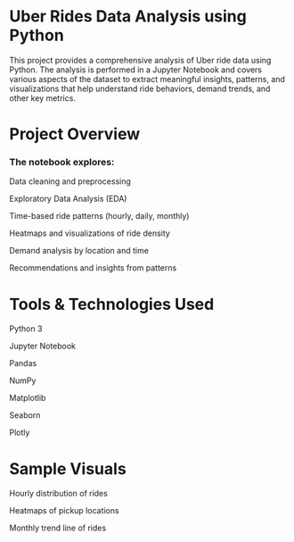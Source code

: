 # Uber Rides Data Analysis using Python
This project provides a comprehensive analysis of Uber ride data using Python. The analysis is performed in a Jupyter Notebook and covers various aspects of the dataset to extract meaningful insights, patterns, and visualizations that help understand ride behaviors, demand trends, and other key metrics.

# Project Overview
### The notebook explores:

Data cleaning and preprocessing

Exploratory Data Analysis (EDA)

Time-based ride patterns (hourly, daily, monthly)

Heatmaps and visualizations of ride density

Demand analysis by location and time

Recommendations and insights from patterns

# Tools & Technologies Used
Python 3

Jupyter Notebook

Pandas

NumPy

Matplotlib

Seaborn

Plotly

# Sample Visuals
Hourly distribution of rides

Heatmaps of pickup locations

Monthly trend line of rides
